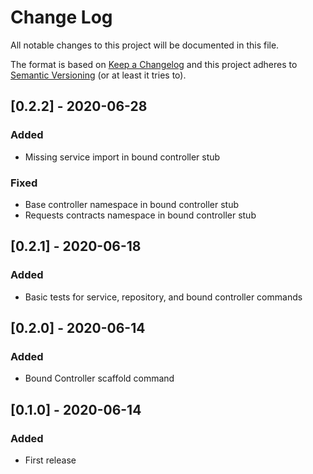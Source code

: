 # Change Log
All notable changes to this project will be documented in this file.

The format is based on [Keep a Changelog](http://keepachangelog.com/)
and this project adheres to [Semantic Versioning](http://semver.org/) (or at least it tries to).

## [0.2.2] - 2020-06-28
### Added
- Missing service import in bound controller stub
### Fixed
- Base controller namespace in bound controller stub
- Requests contracts namespace in bound controller stub

## [0.2.1] - 2020-06-18
### Added
- Basic tests for service, repository, and bound controller commands

## [0.2.0] - 2020-06-14
### Added
- Bound Controller scaffold command

## [0.1.0] - 2020-06-14
### Added
- First release
